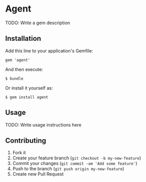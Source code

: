 # Agent

TODO: Write a gem description

## Installation

Add this line to your application's Gemfile:

    gem 'agent'

And then execute:

    $ bundle

Or install it yourself as:

    $ gem install agent

## Usage

TODO: Write usage instructions here

## Contributing

1. Fork it
2. Create your feature branch (`git checkout -b my-new-feature`)
3. Commit your changes (`git commit -am 'Add some feature'`)
4. Push to the branch (`git push origin my-new-feature`)
5. Create new Pull Request
